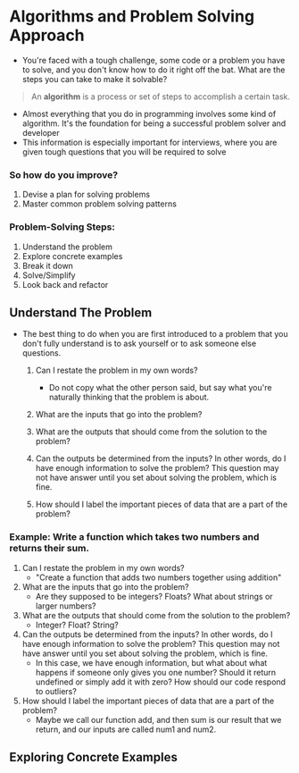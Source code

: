 # Algorithms and Problem Solving Approach

- You're faced with a tough challenge, some code or a problem you have to solve, and you don't know how to do it right off the bat. What are the steps you can take to make it solvable?

> An **algorithm** is a process or set of steps to accomplish a certain task.

- Almost everything that you do in programming involves some kind of algorithm. It's the foundation for being a successful problem solver and developer
- This information is especially important for interviews, where you are given tough questions that you will be required to solve

### So how do you improve?

1. Devise a plan for solving problems
2. Master common problem solving patterns

### Problem-Solving Steps:

1. Understand the problem
2. Explore concrete examples
3. Break it down
4. Solve/Simplify
5. Look back and refactor

## Understand The Problem

- The best thing to do when you are first introduced to a problem that you don't fully understand is to ask yourself or to ask someone else questions.

  1. Can I restate the problem in my own words?

     - Do not copy what the other person said, but say what you're naturally thinking that the problem is about.

  2. What are the inputs that go into the problem?
  3. What are the outputs that should come from the solution to the problem?
  4. Can the outputs be determined from the inputs? In other words, do I have enough information to solve the problem? This question may not have answer until you set about solving the problem, which is fine.
  5. How should I label the important pieces of data that are a part of the problem?

### Example: Write a function which takes two numbers and returns their sum.

1. Can I restate the problem in my own words?
   - "Create a function that adds two numbers together using addition"
2. What are the inputs that go into the problem?
   - Are they supposed to be integers? Floats? What about strings or larger numbers?
3. What are the outputs that should come from the solution to the problem?
   - Integer? Float? String?
4. Can the outputs be determined from the inputs? In other words, do I have enough information to solve the problem? This question may not have answer until you set about solving the problem, which is fine.
   - In this case, we have enough information, but what about what happens if someone only gives you one number? Should it return undefined or simply add it with zero? How should our code respond to outliers?
5. How should I label the important pieces of data that are a part of the problem?
   - Maybe we call our function add, and then sum is our result that we return, and our inputs are called num1 and num2.

## Exploring Concrete Examples
